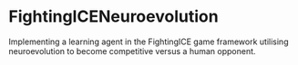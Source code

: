 # FightingICENeuroevolution
Implementing a learning agent in the FightingICE game framework utilising neuroevolution to become competitive versus a human opponent.
